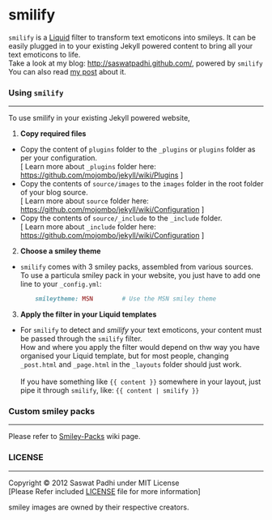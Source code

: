 smilify
=========
`smilify` is a [Liquid](http://www.liquidmarkup.org/) filter to transform text
emoticons into smileys.
It can be easily plugged in to your existing Jekyll powered content to bring
all your text emoticons to life.  
Take a look at my blog: http://saswatpadhi.github.com/, powered by `smilify`  
You can also read [my post](http://saswatpadhi.github.com/blog/2012/06/13/my-first-jekyll-plugin-smilify/) about it.

### Using `smilify` ###
-----------------------
To use smilify in your existing Jekyll powered website,

1. **Copy required files**
  * Copy the content of `plugins` folder to the `_plugins` or `plugins` folder
    as per your configuration.  
    [ Learn more about `_plugins` folder here: https://github.com/mojombo/jekyll/wiki/Plugins ]
  * Copy the contents of `source/images` to the `images` folder in
    the root folder of your blog source.  
    [ Learn more about `source` folder here: https://github.com/mojombo/jekyll/wiki/Configuration ]
  * Copy the contents of `source/_include` to the `_include` folder.  
    [ Learn more about `_include` folder here: https://github.com/mojombo/jekyll/wiki/Configuration ]

2. **Choose a smiley theme**
  * `smilify` comes with 3 smiley packs, assembled from various sources.  
    To use a particula smiley pack in your website, you just have to add one line to your `_config.yml`:

    ```ruby
        smileytheme: MSN        # Use the MSN smiley theme
    ```

3. **Apply the filter in your Liquid templates**
  * For `smilify` to detect and _smilify_ your text emoticons, your content must be passed through 
    the `smilify` filter.  
    How and where you apply the filter would depend on thw way you have organised your Liquid template,
    but for most people, changing `_post.html` and `_page.html` in the `_layouts` folder should just work.  
    <br>
    If you have something like `{{ content }}` somewhere in your layout, just pipe it through `smilify`, like:
    `{{ content | smilify }}`

### Custom smiley packs ##
--------------------------
Please refer to [Smiley-Packs](https://github.com/SaswatPadhi/jekyll_smilify/wiki/Smiley-Packs) wiki page.

### LICENSE ###
---------------
Copyright &copy; 2012 Saswat Padhi under MIT License  
[Please Refer included [LICENSE](https://raw.github.com/SaswatPadhi/jekyll_smilify/master/LICENSE)
file for more information]

smiley images are owned by their respective creators.
